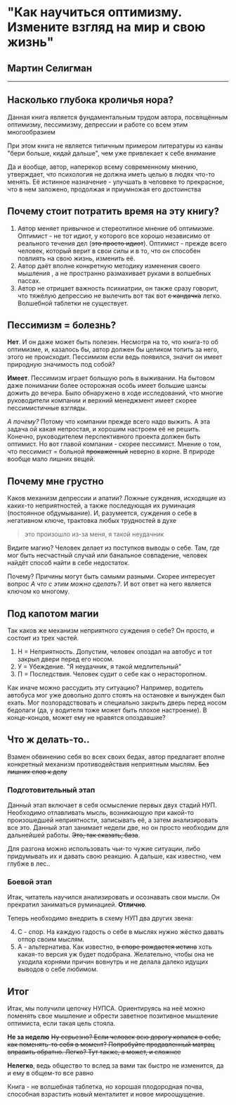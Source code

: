 # "Как научиться оптимизму. Измените взгляд на мир и свою жизнь"
## Мартин Селигман
----- 
## Насколько глубока кроличья нора?
Данная книга является фундаментальным трудом автора, посвящённым оптимизму, пессимизму, депрессии и работе со всем этим многообразием 

При этом книга не является типичным примером литературы из канвы "бери больше, кидай дальше", чем уже привлекает к себе внимание

Да и вообще, автор, наперекор всему современному мнению, утверждает, что психология не должна иметь целью в людях что-то менять. Её истинное назначение - улучшать в человеке то прекрасное, что в нем заложено, продолжая и приумножая его достоинства

## Почему стоит потратить время на эту книгу?

1. Автор меняет привычное и стереотипное мнение об оптимизме. Оптимист - не тот идиот, у которого все хорошо независимо от реального течения дел (~~это просто идиот~~). Оптимист - прежде всего человек, который верит в свои силы и в то, что он способен повлиять на свою жизнь, изменить её.
2. Автор даёт вполне конкретную методику изменения своего мышления , а не пространно размахивает руками в волшебных пассах.
3. Автор не отрицает важность психиатрии, он также сразу говорит, что тяжёлую депрессию не вылечить вот так вот ~~с кандачка~~ легко. Волшебной таблетки не существует. 

## Пессимизм = болезнь?

**Нет**.
И он даже может быть полезен. Несмотря на то, что книга-то об оптимизме, и, казалось бы, автор должен бы целиком топить за него, этого не происходит. Пессимизм если ведь появился, значит он имеет природную значимость под собой?

**Имеет**.
Пессимизм играет большую роль в выживании. На бытовом даже понимании более осторожная особь имеет большие шансы дожить до вечера. 
Было обнаружено в ходе исследований, что многие руководители компании и верхний менеджмент имеет скорее пессимистичные взгляды. 

*А почему?* Потому что компании прежде всего надо выжить. А эта задача ой какая непростая, и хорошим настроем её не решить.
Конечно, руководителем перспективного проекта должен быть оптимист. Но вот главой компании - скорее пессимист. 
Мнение о том, что пессимист = больной ~~прокаженный~~ неверно в корне. В природе вообще мало лишних вещей.
## Почему мне грустно
Каков механизм депрессии и апатии? Ложные суждения, исходящие из каких-то неприятностей, а также последующая их руминация (постоянное обдумывание).
И, разумеется, суждения о себе в негативном ключе, трактовка любых трудностей в духе 
>это произошло из-за меня, я такой неудачник

Видите магию? Человек делает из поступков выводы о себе. Там, где мог быть несчастный случай или банальное совпадение, человек найдёт способ найти в себе недостаток.

Почему? Причины могут быть самыми разными. Скорее интересует вопрос *А что с этим можно сделать?*. И вот ответ на него является ключом ко многому.

## Под капотом магии
Так каков же механизм неприятного суждения о себе?
Он просто, и состоит из трех частей.
1. Н = Неприятность. Допустим, человек опоздал на автобус и тот закрыл двери перед его носом.
2. У = Убеждение. "Я неудачник, я такой медлительный"
3. П = Последствия. Человек судит о себе как о нерасторопном.

Как иначе можно рассудить эту ситуацию? Например, водитель автобуса мог уже довольно долго стоять на остановке и вынужден был ехать. Мог позлорадствовать и специально закрыть дверь перед носом бедолаги (да, у водителя тоже может быть плохое настроение). В конце-концов, может ему не нравятся опоздавшие?

## Что ж делать-то..
Взамен обвинению себя во всех своих бедах, автор предлагает вполне конкретный механизм противодействия неприятным мыслям. ~~Без лишних слов к делу~~
### Подготовительный этап
Данный этап включает в себя осмысление первых двух стадий НУП. Необходимо отлавливать мысль, возникающую при какой-то произошедшей неприятности, записывать её, а затем анализировать все это. Данный этап занимает недели две, но он просто необходим для дальнейшей работы. ~~Это, так сказать, база~~.

Для разгона можно использовать чьи-то чужие ситуации, либо придумывать их и давать свою реакцию. А дальше, как известно, чем глубже в лес..

### Боевой этап
Итак, читатель научился анализировать и осознавать свои мысли. Он прекратил заниматься руминацией. **Отлично**.

Теперь необходимо внедрить в схему НУП два других звена:

4. С - спор. На каждую гадость о себе в мыслях нужно жёстко давать отпор своим мыслям.
5. А - альтернатива. Как известно, ~~в споре рождается истина~~ хоть какая-то версия уж будет подобрана. Желательно, чтобы она не уходила корнями причин вовнутрь и не делала далеко идущих выводов о себе любимом.

## Итог
Итак, мы получили цепочку НУПСА. Ориентируясь на неё можно поменять свое мышление и обрести заветное позитивное мышление оптимиста, если такая цель стояла.

**Не за неделю** ~~Ну серьезно? Если человек всю дорогу копался в себе, как поменять-то себя в момент? Попробуйте продавленный матрац вправить обратно. Легко? Тут также, а может, и сложнее~~

**Нелегко**, ведь общество то вслед за вами так быстро не изменится, да и ему в общем-то все равно

Книга - не волшебная таблетка, но хорошая плодородная почва, способная взрастить новый менталитет и новое мироощущение.
